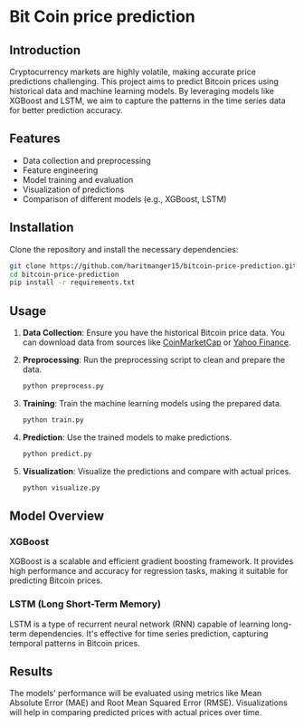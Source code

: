 # Bit Coin price prediction
## Introduction

Cryptocurrency markets are highly volatile, making accurate price predictions challenging. This project aims to predict Bitcoin prices using historical data and machine learning models. By leveraging models like XGBoost and LSTM, we aim to capture the patterns in the time series data for better prediction accuracy.

## Features

- Data collection and preprocessing
- Feature engineering
- Model training and evaluation
- Visualization of predictions
- Comparison of different models (e.g., XGBoost, LSTM)

## Installation

Clone the repository and install the necessary dependencies:

```bash
git clone https://github.com/haritmanger15/bitcoin-price-prediction.git
cd bitcoin-price-prediction
pip install -r requirements.txt
```

## Usage

1. **Data Collection**: Ensure you have the historical Bitcoin price data. You can download data from sources like [CoinMarketCap](https://coinmarketcap.com/) or [Yahoo Finance](https://finance.yahoo.com/).

2. **Preprocessing**: Run the preprocessing script to clean and prepare the data.
   ```bash
   python preprocess.py
   ```

3. **Training**: Train the machine learning models using the prepared data.
   ```bash
   python train.py
   ```

4. **Prediction**: Use the trained models to make predictions.
   ```bash
   python predict.py
   ```

5. **Visualization**: Visualize the predictions and compare with actual prices.
   ```bash
   python visualize.py
   ```

## Model Overview

### XGBoost

XGBoost is a scalable and efficient gradient boosting framework. It provides high performance and accuracy for regression tasks, making it suitable for predicting Bitcoin prices.

### LSTM (Long Short-Term Memory)

LSTM is a type of recurrent neural network (RNN) capable of learning long-term dependencies. It's effective for time series prediction, capturing temporal patterns in Bitcoin prices.

## Results

The models' performance will be evaluated using metrics like Mean Absolute Error (MAE) and Root Mean Squared Error (RMSE). Visualizations will help in comparing predicted prices with actual prices over time.
